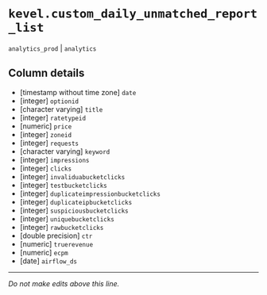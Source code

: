 # `kevel.custom_daily_unmatched_report_list`
`analytics_prod` | `analytics`

## Column details
* [timestamp without time zone] `date`
* [integer]   `optionid`
* [character varying] `title`
* [integer]   `ratetypeid`
* [numeric]   `price`
* [integer]   `zoneid`
* [integer]   `requests`
* [character varying] `keyword`
* [integer]   `impressions`
* [integer]   `clicks`
* [integer]   `invaliduabucketclicks`
* [integer]   `testbucketclicks`
* [integer]   `duplicateimpressionbucketclicks`
* [integer]   `duplicateipbucketclicks`
* [integer]   `suspiciousbucketclicks`
* [integer]   `uniquebucketclicks`
* [integer]   `rawbucketclicks`
* [double precision] `ctr`
* [numeric]   `truerevenue`
* [numeric]   `ecpm`
* [date]      `airflow_ds`

-------------------------------------------------------------------------------
*Do not make edits above this line.*
